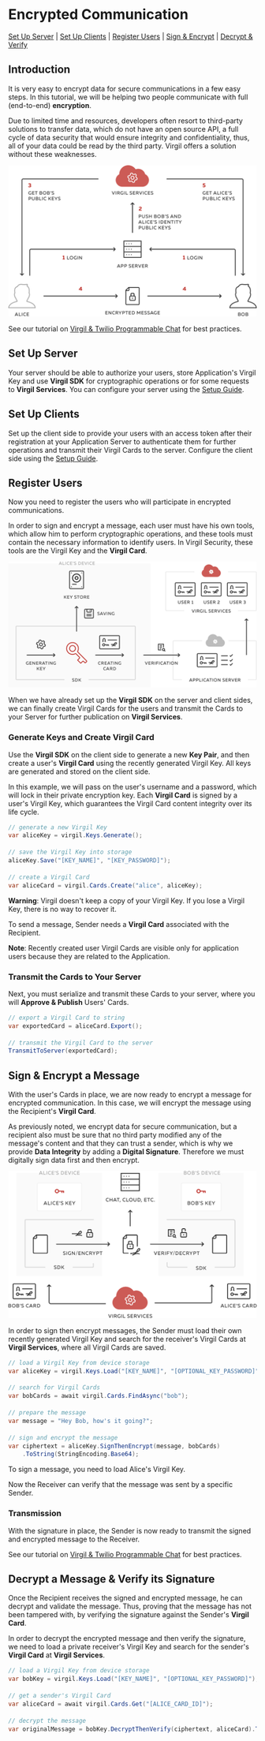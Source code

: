 # Encrypted Communication

 [Set Up Server](#head1) | [Set Up Clients](#head2) | [Register Users](#head3) | [Sign & Encrypt](#head4) | [Decrypt & Verify](#head5)

## Introduction
It is very easy to encrypt data for secure communications in a few easy steps. In this tutorial, we will be helping two people communicate with full (end-to-end) **encryption**.

Due to limited time and resources, developers often resort to third-party solutions to transfer data, which do not have an open source API, a full cycle of data security that would ensure integrity and confidentiality, thus, all of your data could be read by the third party. Virgil offers a solution without these weaknesses.


![Encrypted Communication](/docs/img/encrypted_communication_intro.png)


See our tutorial on [Virgil & Twilio Programmable Chat](https://github.com/VirgilSecurity/virgil-demo-twilio) for best practices.

## <a name="head1"></a> Set Up Server

Your server should be able to authorize your users, store Application's Virgil Key and use **Virgil SDK** for cryptographic operations or for some requests to **Virgil Services**. You can configure your server using the [Setup Guide](/docs/guides/configuration/server-configuration.md).

## <a name="head2"></a> Set Up Clients

Set up the client side to provide your users with an access token after their registration at your Application Server to authenticate them for further operations and transmit their Virgil Cards to the server. Configure the client side using the [Setup Guide](/docs/guides/configuration/client-configuration.md).

## <a name="head3"></a> Register Users

Now you need to register the users who will participate in encrypted communications.

In order to sign and encrypt a message, each user must have his own tools, which allow him to perform cryptographic operations, and these tools must contain the necessary information to identify users. In Virgil Security, these tools are the Virgil Key and the **Virgil Card**.

![Virgil Card](/docs/img/Card_introduct.png "Create Virgil Card")

When we have already set up the **Virgil SDK** on the server and client sides, we can finally create Virgil Cards for the users and transmit the Cards to your Server for further publication on **Virgil Services**.

### Generate Keys and Create Virgil Card

Use the **Virgil SDK** on the client side to generate a new **Key Pair**, and then create a user's **Virgil Card** using the recently generated Virgil Key. All keys are generated and stored on the client side.

In this example, we will pass on the user's username and a password, which will lock in their private encryption key. Each **Virgil Card** is signed by a user's Virgil Key, which guarantees the Virgil Card content integrity over its life cycle.

```cs
// generate a new Virgil Key
var aliceKey = virgil.Keys.Generate();

// save the Virgil Key into storage
aliceKey.Save("[KEY_NAME]", "[KEY_PASSWORD]");

// create a Virgil Card
var aliceCard = virgil.Cards.Create("alice", aliceKey);
```

**Warning**: Virgil doesn't keep a copy of your Virgil Key. If you lose a Virgil Key, there is no way to recover it.

To send a message, Sender needs a **Virgil Card** associated with the Recipient.

**Note**: Recently created user Virgil Cards are visible only for application users because they are related to the Application.

### Transmit the Cards to Your Server

Next, you must serialize and transmit these Cards to your server, where you will **Approve & Publish** Users' Cards.

```cs
// export a Virgil Card to string
var exportedCard = aliceCard.Export();

// transmit the Virgil Card to the server
TransmitToServer(exportedCard);
```

## <a name="head4"></a> Sign & Encrypt a Message

With the user's Cards in place, we are now ready to encrypt a message for encrypted communication. In this case, we will encrypt the message using the Recipient's **Virgil Card**.

As previously noted, we encrypt data for secure communication, but a recipient also must be sure that no third party modified any of the message's content and that they can trust a sender, which is why we provide **Data Integrity** by adding a **Digital Signature**. Therefore we must digitally sign data first and then encrypt.

![Virgil Intro](/docs/img/Guides_introduction.png)

In order to sign then encrypt messages, the Sender must load their own recently generated Virgil Key and search for the receiver's Virgil Cards at **Virgil Services**, where all Virgil Cards are saved.

```csharp
// load a Virgil Key from device storage
var aliceKey = virgil.Keys.Load("[KEY_NAME]", "[OPTIONAL_KEY_PASSWORD]");

// search for Virgil Cards
var bobCards = await virgil.Cards.FindAsync("bob");

// prepare the message
var message = "Hey Bob, how's it going?";

// sign and encrypt the message
var ciphertext = aliceKey.SignThenEncrypt(message, bobCards)
    .ToString(StringEncoding.Base64);
```

To sign a message, you need to load Alice's Virgil Key.

Now the Receiver can verify that the message was sent by a specific Sender.

### Transmission

With the signature in place, the Sender is now ready to transmit the signed and encrypted message to the Receiver.

See our tutorial on [Virgil & Twilio Programmable Chat](https://github.com/VirgilSecurity/virgil-demo-twilio) for best practices.

## <a name="head5"></a> Decrypt a Message & Verify its Signature

Once the Recipient receives the signed and encrypted message, he can decrypt and validate the message. Thus, proving that the message has not been tampered with, by verifying the signature against the Sender's **Virgil Card**.

In order to decrypt the encrypted message and then verify the signature, we need to load a private receiver's Virgil Key and search for the sender's **Virgil Card** at **Virgil Services**.

```csharp
// load a Virgil Key from device storage
var bobKey = virgil.Keys.Load("[KEY_NAME]", "[OPTIONAL_KEY_PASSWORD]");

// get a sender's Virgil Card
var aliceCard = await virgil.Cards.Get("[ALICE_CARD_ID]");

// decrypt the message
var originalMessage = bobKey.DecryptThenVerify(ciphertext, aliceCard).ToString();
```
